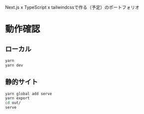 Next.js x TypeScript x tailwindcssで作る（予定）のポートフォリオ

# 動作確認

## ローカル

```bash
yarn
yarn dev
```

## 静的サイト

```bash
yarn global add serve
yarn export
cd out/
serve
```
